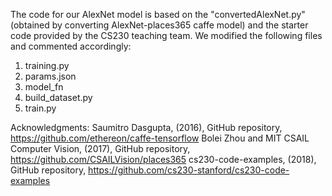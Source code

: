 The code for our AlexNet model is based on the "convertedAlexNet.py" (obtained by converting AlexNet-places365 caffe model) and the starter code provided by the CS230 teaching team. We modified the following files and commented accordingly:

1. training.py
2. params.json
3. model_fn
4. build_dataset.py
5. train.py

Acknowledgments:
Saumitro Dasgupta, (2016), GitHub repository, https://github.com/ethereon/caffe-tensorflow
Bolei Zhou and MIT CSAIL Computer Vision, (2017), GitHub repository, https://github.com/CSAILVision/places365
cs230-code-examples, (2018), GitHub repository, https://github.com/cs230-stanford/cs230-code-examples
